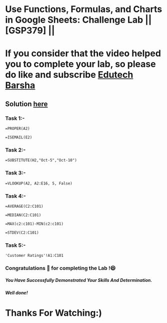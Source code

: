 # Use Functions, Formulas, and Charts in Google Sheets: Challenge Lab || [GSP379] ||

# If you consider that the video helped you to complete your lab, so please do like and subscribe [Edutech Barsha](https://www.youtube.com/@edutechbarsha)
## Solution [here](https://youtu.be/ks0dMV610Ug)


### Task 1:-
```
=PROPER(A2)
```
```
=ISEMAIL(E2)
```

### Task 2:-
```
=SUBSTITUTE(H2,"Oct-5","Oct-10")
```

### Task 3:-
```
=VLOOKUP(A2, A2:E16, 5, False)
```

### Task 4:-
```
=AVERAGE(C2:C101)
```
```
=MEDIAN(C2:C101)
```
```
=MAX(c2:c101)-MIN(c2:c101)
```
```
=STDEV(C2:C101)
```

### Task 5:-
```
'Customer Ratings'!A1:C101
```


### Congratulations 🎉 for completing the Lab !😄

##### *You Have Successfully Demonstrated Your Skills And Determination.*

#### *Well done!*

# Thanks For Watching:)

